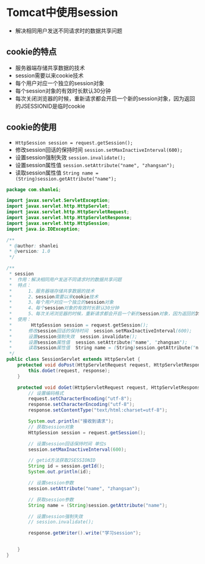 # Tomcat中使用session

- 解决相同用户发送不同请求时的数据共享问题

## cookie的特点

- 服务器端存储共享数据的技术
- session需要以来cookie技术
- 每个用户对应一个独立的session对象
- 每个session对象的有效时长默认30分钟
- 每次关闭浏览器的时候，重新请求都会开启一个新的session对象，因为返回的JSESSIONID是临时cookie

## cookie的使用

- `HttpSession session = request.getSession();`
- 修改session回话的保持时间  `session.setMaxInactiveInterval(600);`
- 设置session强制失效  `session.invalidate();`
- 设置session属性值  `session.setAttribute("name", "zhangsan");`
- 读取session属性值  `String name = (String)session.getAttribute("name");`

```java
package com.shanlei;

import javax.servlet.ServletException;
import javax.servlet.http.HttpServlet;
import javax.servlet.http.HttpServletRequest;
import javax.servlet.http.HttpServletResponse;
import javax.servlet.http.HttpSession;
import java.io.IOException;

/**
 * @author: shanlei
 * @version: 1.0
 */

/**
 * session
 *  作用：解决相同用户发送不同请求时的数据共享问题
 *  特点：
 *      1、服务器端存储共享数据的技术
 *      2、session需要以来cookie技术
 *      3、每个用户对应一个独立的session对象
 *      4、每个session对象的有效时长默认30分钟
 *      5、每次关闭浏览器的时候，重新请求都会开启一个新的session对象，因为返回的JSESSIONID是临时cookie
 *  使用：
 *       HttpSession session = request.getSession();
 *      修改session回话的保持时间  session.setMaxInactiveInterval(600);
 *      设置session强制失效  session.invalidate();
 *      设置session属性值  session.setAttribute("name", "zhangsan");
 *      读取session属性值  String name = (String)session.getAttribute("name");
 */
public class SessionServlet extends HttpServlet {
    protected void doPost(HttpServletRequest request, HttpServletResponse response) throws ServletException, IOException {
        this.doGet(request, response);
    }

    protected void doGet(HttpServletRequest request, HttpServletResponse response) throws ServletException, IOException {
        // 设置编码格式
        request.setCharacterEncoding("utf-8");
        response.setCharacterEncoding("utf-8");
        response.setContentType("text/html:charset=utf-8");

        System.out.println("接收到请求");
        // 获取session对象
        HttpSession session = request.getSession();

        // 设置session回话保持时间 单位s
        session.setMaxInactiveInterval(600);

        // getid方法获取JSESSIONID
        String id = session.getId();
        System.out.println(id);

        // 设置session参数
        session.setAttribute("name", "zhangsan");

        // 获取session参数
        String name = (String)session.getAttribute("name");

        // 设置session强制失效
        // session.invalidate();

        response.getWriter().write("学习session");


    }
}

```








